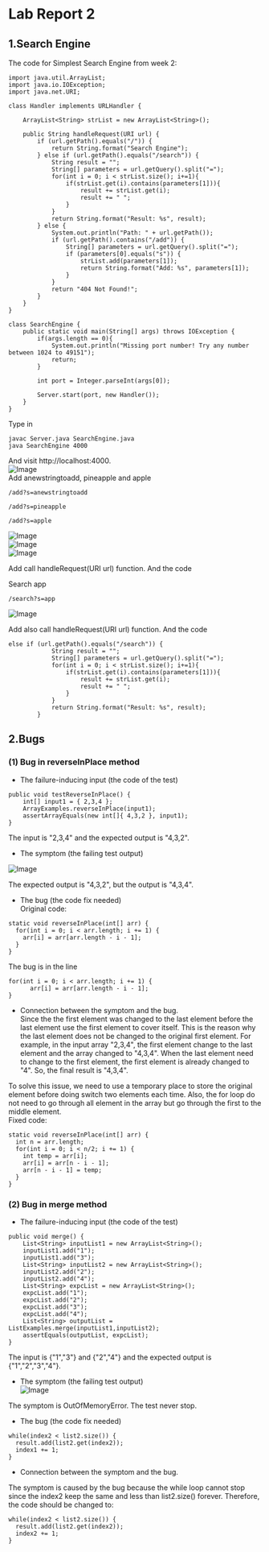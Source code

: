 # Lab Report 2

## 1.Search Engine
The code for Simplest Search Engine from week 2:  

```
import java.util.ArrayList;
import java.io.IOException;
import java.net.URI;

class Handler implements URLHandler {
    
    ArrayList<String> strList = new ArrayList<String>();

    public String handleRequest(URI url) {
        if (url.getPath().equals("/")) {
            return String.format("Search Engine");
        } else if (url.getPath().equals("/search")) {
            String result = "";
            String[] parameters = url.getQuery().split("=");
            for(int i = 0; i < strList.size(); i+=1){
                if(strList.get(i).contains(parameters[1])){
                    result += strList.get(i);
                    result += " ";
                }
            }
            return String.format("Result: %s", result);
        } else {
            System.out.println("Path: " + url.getPath());
            if (url.getPath().contains("/add")) {
                String[] parameters = url.getQuery().split("=");
                if (parameters[0].equals("s")) {
                    strList.add(parameters[1]);
                    return String.format("Add: %s", parameters[1]);
                }   
            }
            return "404 Not Found!";
        }
    }
}

class SearchEngine {
    public static void main(String[] args) throws IOException {
        if(args.length == 0){
            System.out.println("Missing port number! Try any number between 1024 to 49151");
            return;
        }

        int port = Integer.parseInt(args[0]);

        Server.start(port, new Handler());
    }
}
```

Type in
```
javac Server.java SearchEngine.java 
java SearchEngine 4000   
```
And visit http://localhost:4000.   
![Image](https://sara0112.github.io/cse15l-lab-reports/Lab2_01.png)  
Add anewstringtoadd, pineapple and apple
```
/add?s=anewstringtoadd

/add?s=pineapple

/add?s=apple
```
![Image](https://sara0112.github.io/cse15l-lab-reports/Lab2_02.png)  
![Image](https://sara0112.github.io/cse15l-lab-reports/Lab2_03.png)  
![Image](https://sara0112.github.io/cse15l-lab-reports/Lab2_04.png)  

Add call handleRequest(URI url) function. And the code 


Search app
```
/search?s=app
```  
![Image](https://sara0112.github.io/cse15l-lab-reports/Lab2_05.png) 
 
Add also call handleRequest(URI url) function. And the code 
```
else if (url.getPath().equals("/search")) {
            String result = "";
            String[] parameters = url.getQuery().split("=");
            for(int i = 0; i < strList.size(); i+=1){
                if(strList.get(i).contains(parameters[1])){
                    result += strList.get(i);
                    result += " ";
                }
            }
            return String.format("Result: %s", result);
        }
```

## 2.Bugs

### (1) Bug in reverseInPlace method 
- The failure-inducing input (the code of the test)  

```
public void testReverseInPlace() {
    int[] input1 = { 2,3,4 };
    ArrayExamples.reverseInPlace(input1);
    assertArrayEquals(new int[]{ 4,3,2 }, input1);
}
```    

The input is "2,3,4" and the expected output is "4,3,2".  

- The symptom (the failing test output)  
  
![Image](https://sara0112.github.io/cse15l-lab-reports/Lab2_Bug_01.png)  

The expected output is "4,3,2", but the output is "4,3,4".  

- The bug (the code fix needed)  
Original code: 
```
static void reverseInPlace(int[] arr) {
  for(int i = 0; i < arr.length; i += 1) {
    arr[i] = arr[arr.length - i - 1];
  }
}
```   

The bug is in the line
```
for(int i = 0; i < arr.length; i += 1) {
      arr[i] = arr[arr.length - i - 1];
}
```   
- Connection between the symptom and the bug.   
Since the the first element was changed to the last element before the last element use the first element to cover itself. This is the reason why the last element does not be changed to the original first element. For example, in the input array "2,3,4", the first element change to the last element and the array changed to "4,3,4". When the last element need to change to the first element, the first element is already changed to "4". So, the final result is "4,3,4".  

To solve this issue, we need to use a temporary place to store the original element before doing switch two elements each time. Also, the for loop do not need to go through all element in the array but go through the first to the middle element.  
Fixed code:  

```
static void reverseInPlace(int[] arr) {
  int n = arr.length;
  for(int i = 0; i < n/2; i += 1) {
    int temp = arr[i];
    arr[i] = arr[n - i - 1];
    arr[n - i - 1] = temp;
  }
}
```    


### (2) Bug in merge method

- The failure-inducing input (the code of the test)  
```
public void merge() {
    List<String> inputList1 = new ArrayList<String>();
    inputList1.add("1");
    inputList1.add("3");
    List<String> inputList2 = new ArrayList<String>();
    inputList2.add("2");
    inputList2.add("4");
    List<String> expcList = new ArrayList<String>();
    expcList.add("1");
    expcList.add("2");
    expcList.add("3");
    expcList.add("4");
    List<String> outputList = ListExamples.merge(inputList1,inputList2);
    assertEquals(outputList, expcList);
}
```

The input is {"1","3"}  and {"2","4"} and the expected output is {"1","2","3","4"}.   

- The symptom (the failing test output)  
![Image](https://sara0112.github.io/cse15l-lab-reports/Lab2_Bug_02.png)  

The symptom is OutOfMemoryError. The test never stop.    

- The bug (the code fix needed)  
```
while(index2 < list2.size()) {
  result.add(list2.get(index2));
  index1 += 1;
}
```   

- Connection between the symptom and the bug.  

The symptom is caused by the bug because the while loop cannot stop since the index2 keep the same and less than list2.size() forever. Therefore, the code should be changed to:
```
while(index2 < list2.size()) {
  result.add(list2.get(index2));
  index2 += 1;
}
```  